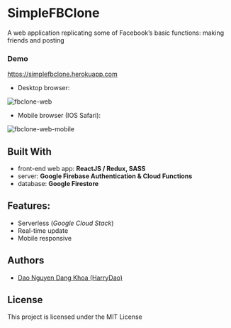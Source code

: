 # SimpleFBClone

A web application replicating some of Facebook’s basic functions: making friends and posting

### Demo

https://simplefbclone.herokuapp.com 

* Desktop browser:

![fbclone-web](https://user-images.githubusercontent.com/40731654/44003956-3792a028-9e85-11e8-90f5-8bbf4c7dca3d.gif)

* Mobile browser (IOS Safari):

![fbclone-web-mobile](https://user-images.githubusercontent.com/40731654/44003958-39fd7752-9e85-11e8-8c40-f5b1d7296cb6.gif)


## Built With

* front-end web app: __ReactJS / Redux, SASS__
* server: __Google Firebase Authentication & Cloud Functions__
* database: __Google Firestore__


## Features:

* Serverless (_Google Cloud Stack_)
* Real-time update
* Mobile responsive

## Authors

* [Dao Nguyen Dang Khoa (HarryDao)](https://github.com/HarryDao)


## License

This project is licensed under the MIT License
